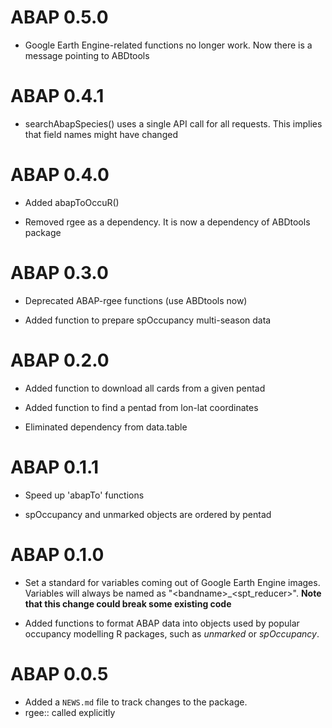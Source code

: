 # ABAP 0.5.0

- Google Earth Engine-related functions no longer work. Now there is a message
pointing to ABDtools

# ABAP 0.4.1

-   searchAbapSpecies() uses a single API call for all requests. This implies that field names might have changed

# ABAP 0.4.0

-   Added abapToOccuR()

-   Removed rgee as a dependency. It is now a dependency of ABDtools package

# ABAP 0.3.0

-   Deprecated ABAP-rgee functions (use ABDtools now)

-   Added function to prepare spOccupancy multi-season data

# ABAP 0.2.0

-   Added function to download all cards from a given pentad

-   Added function to find a pentad from lon-lat coordinates

-   Eliminated dependency from data.table

# ABAP 0.1.1

-   Speed up 'abapTo' functions

-   spOccupancy and unmarked objects are ordered by pentad

# ABAP 0.1.0

-   Set a standard for variables coming out of Google Earth Engine images. Variables will always be named as "\<bandname\>\_\<spt_reducer\>". **Note that this change could break some existing code**

-   Added functions to format ABAP data into objects used by popular occupancy modelling R packages, such as *unmarked* or *spOccupancy*.

# ABAP 0.0.5

-   Added a `NEWS.md` file to track changes to the package.
-   rgee:: called explicitly
